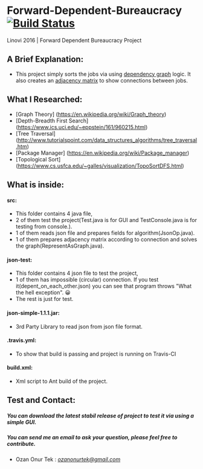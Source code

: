 # Forward-Dependent-Bureaucracy[![Build Status](https://travis-ci.org/ozanonurtek/Forward-Dependent-Bureaucracy.svg?branch=master)](https://travis-ci.org/ozanonurtek/Forward-Dependent-Bureaucracy)
Linovi 2016 | Forward Dependent Bureaucracy Project

## A Brief Explanation:

- This project simply sorts the jobs via using [dependency graph](https://en.wikipedia.org/wiki/Dependency_graph) logic. It also creates an  [adjacency matrix](https://en.wikipedia.org/wiki/Adjacency_matrix) to show connections between jobs.

## What I Researched:

- [Graph Theory] (https://en.wikipedia.org/wiki/Graph_theory)
- [Depth-Breadth First Search] (https://www.ics.uci.edu/~eppstein/161/960215.html)
- [Tree Traversal] (http://www.tutorialspoint.com/data_structures_algorithms/tree_traversal.htm)
- [Package Manager] (https://en.wikipedia.org/wiki/Package_manager)
- [Topological Sort] (https://www.cs.usfca.edu/~galles/visualization/TopoSortDFS.html)

## What is inside:

#### src:

- This folder contains 4 java file, 
- 2 of them test the project(Test.java is for GUI and TestConsole.java is for testing from console.).
- 1 of them reads json file and prepares fields for algorithm(JsonOp.java).
- 1 of them prepares adjacency matrix according to connection and solves the graph(RepresentAsGraph.java).

#### json-test:

- This folder contains 4 json file to test the project, 
- 1 of them has impossible (circular) connection. If you test it(depent_on_each_other.json) you can see that program throws "What the hell exception". :grinning:
- The rest is just for test.

#### json-simple-1.1.1.jar:

- 3rd Party Library to read json from json file format.

#### .travis.yml:

- To show that build is passing and project is running on Travis-CI

#### build.xml:

- Xml script to Ant build of the project.

## Test and Contact:
##### You can download the latest stabil release of project to test it via using a simple GUI.
##### You can send me an email to ask your question, please feel free to contribute.
- Ozan Onur Tek : *ozanonurtek@gmail.com*
